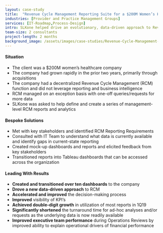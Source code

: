 ```yaml
---
layout: case-study
title:  "Revenue Cycle Management Reporting Suite for a $200M Women’s Healthcare"
industries: [Provider and Practice Management Groups]
services: [IT-Roadmap,Process-Design]
intro: SLKone helped drive an evolutionary, data-driven approach to Revenue Cycle Management (RCM), where it developed metrics, reports, and tools to help drive action and decision-making across the organization
team-size: 2 consultants
project-length: 2 months
background_image: /assets/images/case-studies/Revenue-Cycle-Management-Reporting-Suite-for-a-200M-Womens-Healthcare.jpg
---
```


#### Situation
- The client was a $200M women’s healthcare company
- The company had grown rapidly in the prior two years, primarily through acquisitions
- The company had a decentralized Revenue Cycle Management (RCM) function and did not leverage reporting and business intelligence
- RCM managed on an exception basis with one-off queries/requests for more data
- SLKone was asked to help define and create a series of management-level RCM reports and analytics

#### Bespoke Solutions
- Met with key stakeholders and identified RCM Reporting Requirements
- Consulted with IT Team to understand what data is currently available and identify gaps in current-state reporting
- Created mock-up dashboards and reports and elicited feedback from key stakeholders
- Transitioned reports into Tableau dashboards that can be accessed across the organization

#### Leading With Results
- **Created and transitioned over ten dashboards** to the company
- **Drove a new data-driven approach** to RCM
- **Accelerated and improved** the decision-making process
- **Improved** visibility of KPI’s
- **Achieved double-digit growth** in utilization of most reports in 1Q19
- **Significantly shortened** the turnaround time for ad-hoc analyses and/or requests as the underlying data is now readily available
- **Improved executive team performance** during Operations Reviews by improved ability to explain operational drivers of financial performance
